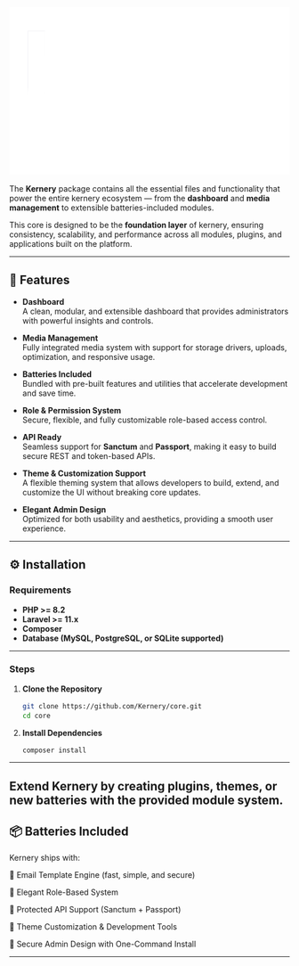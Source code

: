 <div align="center">
  <img src="/art/kernery-logo-full-no-bg.png" alt="Kernery Logo" height="300">
</div>

The **Kernery** package contains all the essential files and functionality that power the entire kernery ecosystem — from the **dashboard** and **media management** to extensible batteries-included modules.  

This core is designed to be the **foundation layer** of kernery, ensuring consistency, scalability, and performance across all modules, plugins, and applications built on the platform.  

---

## 🚀 Features  

- **Dashboard**  
  A clean, modular, and extensible dashboard that provides administrators with powerful insights and controls.  

- **Media Management**  
  Fully integrated media system with support for storage drivers, uploads, optimization, and responsive usage.  

- **Batteries Included**  
  Bundled with pre-built features and utilities that accelerate development and save time.  

- **Role & Permission System**  
  Secure, flexible, and fully customizable role-based access control.  

- **API Ready**  
  Seamless support for **Sanctum** and **Passport**, making it easy to build secure REST and token-based APIs.  

- **Theme & Customization Support**  
  A flexible theming system that allows developers to build, extend, and customize the UI without breaking core updates.  

- **Elegant Admin Design**  
  Optimized for both usability and aesthetics, providing a smooth user experience.  

---

## ⚙️ Installation  

### Requirements  
- **PHP >= 8.2**  
- **Laravel >= 11.x**  
- **Composer**  
- **Database (MySQL, PostgreSQL, or SQLite supported)**

---

### Steps  

1. **Clone the Repository**  
   ```bash
   git clone https://github.com/Kernery/core.git
   cd core

2. **Install Dependencies**  
   ```bash
   composer install

---

## Extend Kernery by creating plugins, themes, or new batteries with the provided module system.

## 📦 Batteries Included
Kernery ships with:

🔹 Email Template Engine (fast, simple, and secure)

🔹 Elegant Role-Based System

🔹 Protected API Support (Sanctum + Passport)

🔹 Theme Customization & Development Tools

🔹 Secure Admin Design with One-Command Install

---
